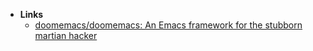 - **Links**
	- [doomemacs/doomemacs: An Emacs framework for the stubborn martian hacker](https://github.com/doomemacs/doomemacs)
